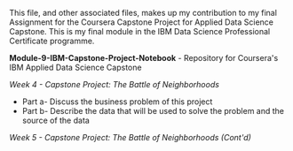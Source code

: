 This file, and other associated files, makes up my contribution to my final Assignment for the Coursera Capstone Project for Applied Data Science Capstone. This is my final module in the IBM Data Science Professional Certificate programme.

**Module-9-IBM-Capstone-Project-Notebook** - Repository for Coursera's IBM Applied Data Science Capstone

*Week 4 - Capstone Project: The Battle of Neighborhoods*
* Part a- Discuss the business problem of this project
* Part b- Describe the data that will be used to solve the problem and the source of the data

*Week 5 - Capstone Project: The Battle of Neighborhoods (Cont'd)*

 
